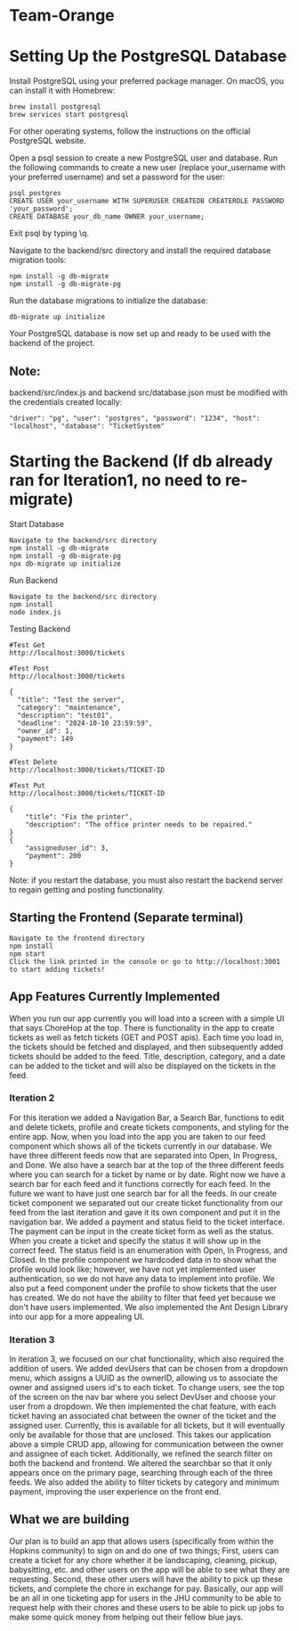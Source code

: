 # Team-Orange

# Setting Up the PostgreSQL Database

Install PostgreSQL using your preferred package manager. On macOS, you can install it with Homebrew:

```
brew install postgresql
brew services start postgresql
```

For other operating systems, follow the instructions on the official PostgreSQL website.

Open a psql session to create a new PostgreSQL user and database.
Run the following commands to create a new user (replace your_username with your preferred username) and set a password for the user:

```
psql postgres
CREATE USER your_username WITH SUPERUSER CREATEDB CREATEROLE PASSWORD 'your_password';
CREATE DATABASE your_db_name OWNER your_username;
```

Exit psql by typing \q.

Navigate to the backend/src directory and install the required database migration tools:

```
npm install -g db-migrate
npm install -g db-migrate-pg
```

Run the database migrations to initialize the database:

```
db-migrate up initialize
```

Your PostgreSQL database is now set up and ready to be used with the backend of the project.

## Note: 
backend/src/index.js and backend src/database.json must be modified with the credentials created locally: 

`"driver": "pg",
"user": "postgres",
"password": "1234",
"host": "localhost",
"database": "TicketSystem" `

# Starting the Backend (If db already ran for Iteration1, no need to re-migrate)

Start Database

```
Navigate to the backend/src directory
npm install -g db-migrate
npm install -g db-migrate-pg
npx db-migrate up initialize
```

Run Backend

```
Navigate to the backend/src directory
npm install
node index.js
```

Testing Backend

```
#Test Get
http://localhost:3000/tickets

#Test Post
http://localhost:3000/tickets

{
  "title": "Test the server",
  "category": "maintenance",
  "description": "test01",
  "deadline": "2024-10-10 23:59:59",
  "owner_id": 1,
  "payment": 149
}

#Test Delete
http://localhost:3000/tickets/TICKET-ID

#Test Put
http://localhost:3000/tickets/TICKET-ID

{
    "title": "Fix the printer",
    "description": "The office printer needs to be repaired."
}
{
    "assigneduser_id": 3,
    "payment": 200
}

```

Note: if you restart the database, you must also restart the backend server to regain getting and posting functionality.

## Starting the Frontend (Separate terminal)

```
Navigate to the frontend directory
npm install
npm start
Click the link printed in the console or go to http://localhost:3001 to start adding tickets!
```

## App Features Currently Implemented

When you run our app currently you will load into a screen with a simple UI that says ChoreHop at the top. There is functionality in the app to create tickets as well as fetch tickets (GET and POST apis). Each time you load in, the tickets should be fetched and displayed, and then subsequently added tickets should be added to the feed. Title, description, category, and a date can be added to the ticket and will also be displayed on the tickets in the feed.

### Iteration 2

For this iteration we added a Navigation Bar, a Search Bar, functions to edit and delete tickets, profile and create tickets components, and styling for the entire app. Now, when you load into the app you are taken to our feed component which shows all of the tickets currently in our database. We have three different feeds now that are separated into Open, In Progress, and Done. We also have a search bar at the top of the three different feeds where you can search for a ticket by name or by date. Right now we have a search bar for each feed and it functions correctly for each feed. In the future we want to have just one search bar for all the feeds. In our create ticket component we separated out our create ticket functionality from our feed from the last iteration and gave it its own component and put it in the navigation bar. We added a payment and status field to the ticket interface. The payment can be input in the create ticket form as well as the status. When you create a ticket and specify the status it will show up in the correct feed. The status field is an enumeration with Open, In Progress, and Closed. In the profile component we hardcoded data in to show what the profile would look like; however, we have not yet implemented user authentication, so we do not have any data to implement into profile. We also put a feed component under the profile to show tickets that the user has created. We do not have the ability to filter that feed yet because we don't have users implemented. We also implemented the Ant Design Library into our app for a more appealing UI.

### Iteration 3 

In iteration 3, we focused on our chat functionality, which also required the addition of users. We added devUsers that can be chosen from a dropdown menu, which assigns a UUID as the ownerID, allowing us to associate the owner and assigned users id's to each ticket. To change users, see the top of the screen on the nav bar where you select DevUser and choose your user from a dropdown. We then implemented the chat feature, with each ticket having an associated chat between the owner of the ticket and the assigned user. Currently, this is available for all tickets, but it will eventually only be available for those that are unclosed. This takes our application above a simple CRUD app, allowing for communication between the owner and assignee of each ticket. Additionally, we refined the search filter on both the backend and frontend. We altered the searchbar so that it only appears once on the primary page, searching through each of the three feeds. We also added the ability to filter tickets by category and minimum payment, improving the user experience on the front end.   

## What we are building

Our plan is to build an app that allows users (specifically from within the Hopkins community) to sign on and do one of two things; First, users can create a ticket for any chore whether it be landscaping, cleaning, pickup, babysitting, etc. and other users on the app will be able to see what they are requesting. Second, these other users will have the ability to pick up these tickets, and complete the chore in exchange for pay. Basically, our app will be an all in one ticketing app for users in the JHU community to be able to request help with their chores and these users to be able to pick up jobs to make some quick money from helping out their fellow blue jays.
